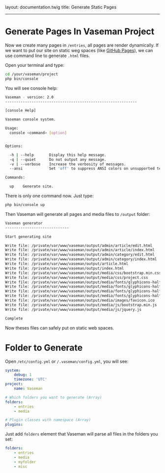 layout: documentation.twig
title: Generate Static Pages

---

# Generate Pages In Vaseman Project

Now we create many pages in `/entries`, all pages are render dynamically. If we want to put our site on static weg spaces
(like [GitHub Pages](https://pages.github.com/)), we can use command line to generate `.html` files.

Open your terminal and type:

``` bash
cd /your/vaseman/project
php bin/console
```

You will see console help:

``` bash
Vaseman - version: 2.0
------------------------------------------------------------

[console Help]

Vaseman console system.

Usage:
  console <command> [option]


Options:

  -h | --help       Display this help message.
  -q | --quiet      Do not output any message.
  -v | --verbose    Increase the verbosity of messages.
  --ansi            Set 'off' to suppress ANSI colors on unsupported terminals.

Commands:

  up    Generate site.

```

There is only one command now. Just type:

``` bash
php bin/console up
```

Then Vaseman will generate all pages and media files to `/output` folder:

``` bash
Vaseman generator
-----------------------------

Start generating site

Write file: /private/var/www/vaseman/output/admin/article/edit.html
Write file: /private/var/www/vaseman/output/admin/article/index.html
Write file: /private/var/www/vaseman/output/admin/category/edit.html
Write file: /private/var/www/vaseman/output/admin/category/index.html
Write file: /private/var/www/vaseman/output/article.html
Write file: /private/var/www/vaseman/output/index.html
Write file: /private/var/www/vaseman/output/media/css/bootstrap.min.css
Write file: /private/var/www/vaseman/output/media/css/project.css
Write file: /private/var/www/vaseman/output/media/fonts/glyphicons-halflings-regular.eot
Write file: /private/var/www/vaseman/output/media/fonts/glyphicons-halflings-regular.svg
Write file: /private/var/www/vaseman/output/media/fonts/glyphicons-halflings-regular.ttf
Write file: /private/var/www/vaseman/output/media/fonts/glyphicons-halflings-regular.woff
Write file: /private/var/www/vaseman/output/media/images/favicon.ico
Write file: /private/var/www/vaseman/output/media/js/bootstrap.min.js
Write file: /private/var/www/vaseman/output/media/js/jquery.js

Complete
```

Now theses files can safely put on static web spaces.

# Folder to Generate

Open `/etc/config.yml` or `/.vaseman/config.yml`, you will see:

``` yaml
system:
    debug: 1
    timezone: 'UTC'
project:
    name: Vaseman

# Which folders you want to generate (Array)
folders:
    - entries
    - media

# Plugin classes with namespace (Array)
plugins:

```

Just add `folders` element that Vaseman will parse all files in the folders you set:

``` yaml
folders:
    - entries
    - media
    - myfolder
    - misc
```
